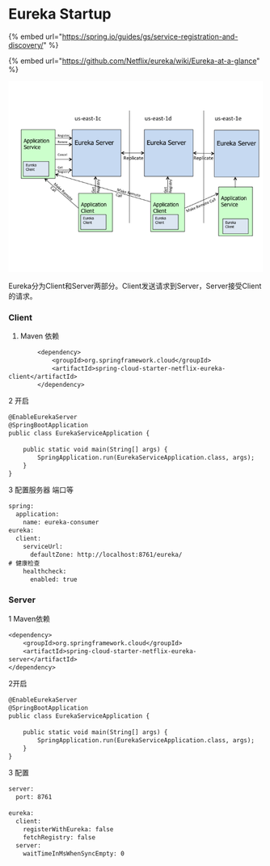 # Eureka Startup



{% embed url="https://spring.io/guides/gs/service-registration-and-discovery/" %}



{% embed url="https://github.com/Netflix/eureka/wiki/Eureka-at-a-glance" %}





![](../../.gitbook/assets/image%20%2822%29.png)



Eureka分为Client和Server两部分。Client发送请求到Server，Server接受Client的请求。

### Client

1. Maven 依赖

```text
		<dependency>
			<groupId>org.springframework.cloud</groupId>
			<artifactId>spring-cloud-starter-netflix-eureka-client</artifactId>
		</dependency>
```

2 开启

```text
@EnableEurekaServer
@SpringBootApplication
public class EurekaServiceApplication {

    public static void main(String[] args) {
        SpringApplication.run(EurekaServiceApplication.class, args);
    }
}
```

3 配置服务器 端口等

```text
spring:
  application:
    name: eureka-consumer
eureka:
  client:
    serviceUrl:
      defaultZone: http://localhost:8761/eureka/
# 健康检查
    healthcheck:
      enabled: true
```

### Server

1 Maven依赖

```text
<dependency>
    <groupId>org.springframework.cloud</groupId>
    <artifactId>spring-cloud-starter-netflix-eureka-server</artifactId>
</dependency>
```

2开启

```text
@EnableEurekaServer
@SpringBootApplication
public class EurekaServiceApplication {

    public static void main(String[] args) {
        SpringApplication.run(EurekaServiceApplication.class, args);
    }
}

```

3 配置

```text
server:
  port: 8761

eureka:
  client:
    registerWithEureka: false
    fetchRegistry: false
  server:
    waitTimeInMsWhenSyncEmpty: 0
```

